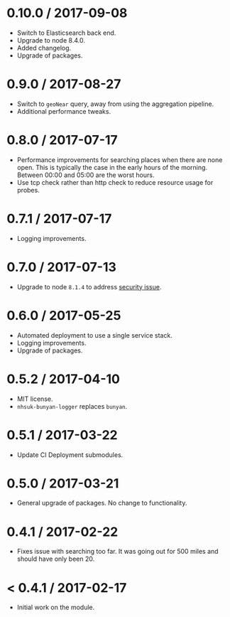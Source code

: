 0.10.0 / 2017-09-08
==================
- Switch to Elasticsearch back end.
- Upgrade to node 8.4.0.
- Added changelog.
- Upgrade of packages.

0.9.0 / 2017-08-27
==================
- Switch to `geoNear` query, away from using the aggregation pipeline.
- Additional performance tweaks.

0.8.0 / 2017-07-17
==================
- Performance improvements for searching places when there are none open. This is typically the case in the early hours of the morning. Between 00:00 and 05:00 are the worst hours.
- Use tcp check rather than http check to reduce resource usage for probes.

0.7.1 / 2017-07-17
==================
- Logging improvements.

0.7.0 / 2017-07-13
==================
- Upgrade to node `8.1.4` to address [security issue](https://nodejs.org/en/blog/vulnerability/july-2017-security-releases/).

0.6.0 / 2017-05-25
==================
- Automated deployment to use a single service stack.
- Logging improvements.
- Upgrade of packages.

0.5.2 / 2017-04-10
==================
- MIT license.
- `nhsuk-bunyan-logger` replaces `bunyan`.

0.5.1 / 2017-03-22
==================
- Update CI Deployment submodules.

0.5.0 / 2017-03-21
==================
- General upgrade of packages. No change to functionality.

0.4.1 / 2017-02-22
==================
- Fixes issue with searching too far. It was going out for 500 miles and should have only been 20.

< 0.4.1 / 2017-02-17
==================
- Initial work on the module.
